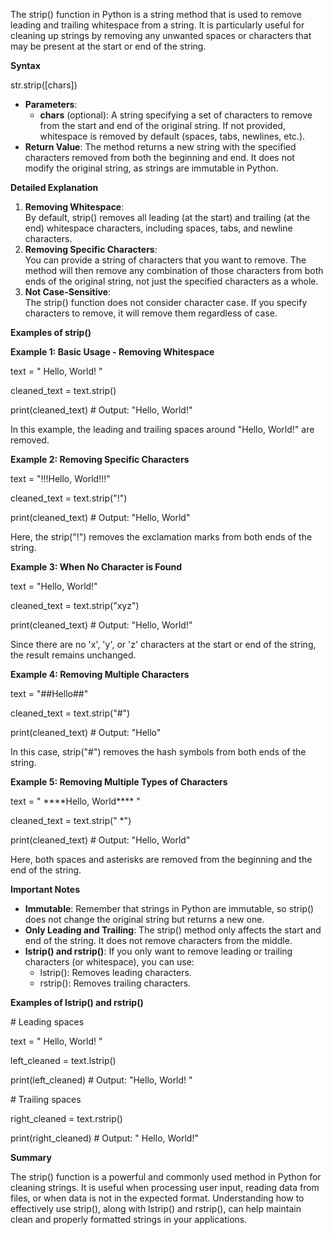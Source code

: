 The strip() function in Python is a string method that is used to remove leading and trailing whitespace from a string. It is particularly useful for cleaning up strings by removing any unwanted spaces or characters that may be present at the start or end of the string.

**Syntax**

str.strip(\[chars\])

- **Parameters**:
  - **chars** (optional): A string specifying a set of characters to remove from the start and end of the original string. If not provided, whitespace is removed by default (spaces, tabs, newlines, etc.).
- **Return Value**: The method returns a new string with the specified characters removed from both the beginning and end. It does not modify the original string, as strings are immutable in Python.

**Detailed Explanation**

1. **Removing Whitespace**:  
    By default, strip() removes all leading (at the start) and trailing (at the end) whitespace characters, including spaces, tabs, and newline characters.
2. **Removing Specific Characters**:  
    You can provide a string of characters that you want to remove. The method will then remove any combination of those characters from both ends of the original string, not just the specified characters as a whole.
3. **Not Case-Sensitive**:  
    The strip() function does not consider character case. If you specify characters to remove, it will remove them regardless of case.

**Examples of strip()**

**Example 1: Basic Usage - Removing Whitespace**

text = " Hello, World! "

cleaned_text = text.strip()

print(cleaned_text) # Output: "Hello, World!"

In this example, the leading and trailing spaces around "Hello, World!" are removed.

**Example 2: Removing Specific Characters**

text = "!!!Hello, World!!!"

cleaned_text = text.strip("!")

print(cleaned_text) # Output: "Hello, World"

Here, the strip("!") removes the exclamation marks from both ends of the string.

**Example 3: When No Character is Found**

text = "Hello, World!"

cleaned_text = text.strip("xyz")

print(cleaned_text) # Output: "Hello, World!"

Since there are no 'x', 'y', or 'z' characters at the start or end of the string, the result remains unchanged.

**Example 4: Removing Multiple Characters**

text = "##Hello##"

cleaned_text = text.strip("#")

print(cleaned_text) # Output: "Hello"

In this case, strip("#") removes the hash symbols from both ends of the string.

**Example 5: Removing Multiple Types of Characters**

text = " \*\*\*\*Hello, World\*\*\*\* "

cleaned_text = text.strip(" \*")

print(cleaned_text) # Output: "Hello, World"

Here, both spaces and asterisks are removed from the beginning and the end of the string.

**Important Notes**

- **Immutable**: Remember that strings in Python are immutable, so strip() does not change the original string but returns a new one.
- **Only Leading and Trailing**: The strip() method only affects the start and end of the string. It does not remove characters from the middle.
- **lstrip() and rstrip()**: If you only want to remove leading or trailing characters (or whitespace), you can use:
  - lstrip(): Removes leading characters.
  - rstrip(): Removes trailing characters.

**Examples of lstrip() and rstrip()**

\# Leading spaces

text = " Hello, World! "

left_cleaned = text.lstrip()

print(left_cleaned) # Output: "Hello, World! "

\# Trailing spaces

right_cleaned = text.rstrip()

print(right_cleaned) # Output: " Hello, World!"

**Summary**

The strip() function is a powerful and commonly used method in Python for cleaning strings. It is useful when processing user input, reading data from files, or when data is not in the expected format. Understanding how to effectively use strip(), along with lstrip() and rstrip(), can help maintain clean and properly formatted strings in your applications.
